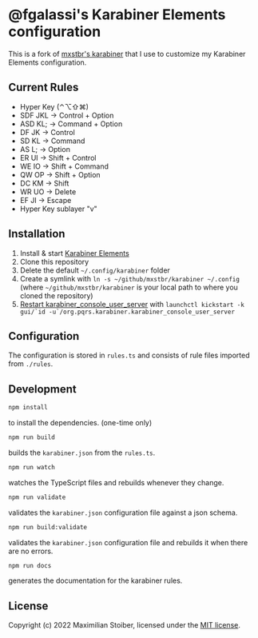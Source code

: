 # @fgalassi's Karabiner Elements configuration

This is a fork of [mxstbr's karabiner](https://github.com/mxstbr/karabiner) that I use to customize my Karabiner Elements configuration.

## Current Rules

- Hyper Key (⌃⌥⇧⌘)
- SDF JKL -> Control + Option
- ASD KL; -> Command + Option
- DF JK -> Control
- SD KL -> Command
- AS L; -> Option
- ER UI -> Shift + Control
- WE IO -> Shift + Command
- QW OP -> Shift + Option
- DC KM -> Shift
- WR UO -> Delete
- EF JI -> Escape
- Hyper Key sublayer "v"

## Installation

1. Install & start [Karabiner Elements](https://karabiner-elements.pqrs.org/)
1. Clone this repository
1. Delete the default `~/.config/karabiner` folder
1. Create a symlink with `ln -s ~/github/mxstbr/karabiner ~/.config` (where `~/github/mxstbr/karabiner` is your local path to where you cloned the repository)
1. [Restart karabiner_console_user_server](https://karabiner-elements.pqrs.org/docs/manual/misc/configuration-file-path/) with `` launchctl kickstart -k gui/`id -u`/org.pqrs.karabiner.karabiner_console_user_server ``

## Configuration

The configuration is stored in `rules.ts` and consists of rule files imported from `./rules`.

## Development

```sh
npm install
```

to install the dependencies. (one-time only)

```sh
npm run build
```

builds the `karabiner.json` from the `rules.ts`.

```sh
npm run watch
```

watches the TypeScript files and rebuilds whenever they change.

```sh
npm run validate
```

validates the `karabiner.json` configuration file against a json schema.

```sh
npm run build:validate
```

validates the `karabiner.json` configuration file and rebuilds it when there are no errors.

```sh
npm run docs
```

generates the documentation for the karabiner rules.

## License

Copyright (c) 2022 Maximilian Stoiber, licensed under the [MIT license](./LICENSE.md).
